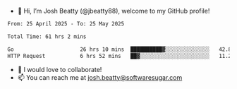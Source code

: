- 👋 Hi, I’m Josh Beatty (@jbeatty88), welcome to my GitHub profile!

<!--START_SECTION:waka-->

```txt
From: 25 April 2025 - To: 25 May 2025

Total Time: 61 hrs 2 mins

Go                     26 hrs 10 mins  ██████████▓░░░░░░░░░░░░░░   42.88 %
HTTP Request           6 hrs 52 mins   ██▓░░░░░░░░░░░░░░░░░░░░░░   11.27 %
```

<!--END_SECTION:waka-->

- 💞️ I would love to collaborate!
- 📫 You can reach me at josh.beatty@softwaresugar.com

<!---
jbeatty88/jbeatty88 is a ✨ special ✨ repository because its `README.md` (this file) appears on your GitHub profile.
You can click the Preview link to take a look at your changes.
--->
